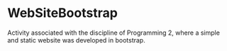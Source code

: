 # WebSiteBootstrap
Activity associated with the discipline of Programming 2, where a simple and static website was developed in bootstrap.
